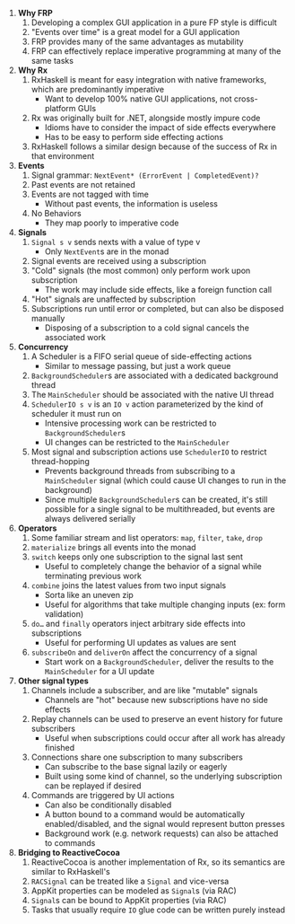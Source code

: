 1. **Why FRP**
    1. Developing a complex GUI application in a pure FP style is difficult
    1. "Events over time" is a great model for a GUI application
    1. FRP provides many of the same advantages as mutability
    1. FRP can effectively replace imperative programming at many of the same tasks
1. **Why Rx**
    1. RxHaskell is meant for easy integration with native frameworks, which are predominantly imperative
        - Want to develop 100% native GUI applications, not cross-platform GUIs
    1. Rx was originally built for .NET, alongside mostly impure code
        - Idioms have to consider the impact of side effects everywhere
        - Has to be easy to perform side effecting actions
    1. RxHaskell follows a similar design because of the success of Rx in that environment
1. **Events**
    1. Signal grammar: `NextEvent* (ErrorEvent | CompletedEvent)?`
    1. Past events are not retained
    1. Events are not tagged with time
        - Without past events, the information is useless
    1. No Behaviors
        - They map poorly to imperative code
1. **Signals**
    1. `Signal s v` sends nexts with a value of type v
        - Only `NextEvent`s are in the monad
    1. Signal events are received using a subscription
    1. "Cold" signals (the most common) only perform work upon subscription
        - The work may include side effects, like a foreign function call
    1. "Hot" signals are unaffected by subscription
    1. Subscriptions run until error or completed, but can also be disposed manually
        - Disposing of a subscription to a cold signal cancels the associated work
1. **Concurrency**
    1. A Scheduler is a FIFO serial queue of side-effecting actions
        - Similar to message passing, but just a work queue
    1. `BackgroundScheduler`s are associated with a dedicated background thread
    1. The `MainScheduler` should be associated with the native UI thread
    1. `SchedulerIO s v` is an `IO v` action parameterized by the kind of scheduler it must run on
        - Intensive processing work can be restricted to `BackgroundScheduler`s
        - UI changes can be restricted to the `MainScheduler`
    1. Most signal and subscription actions use `SchedulerIO` to restrict thread-hopping
        - Prevents background threads from subscribing to a `MainScheduler` signal (which could cause UI changes to run in the background)
        - Since multiple `BackgroundScheduler`s can be created, it's still possible for a single signal to be multithreaded, but events are always delivered serially
1. **Operators**
    1. Some familiar stream and list operators: `map`, `filter`, `take`, `drop`
    1. `materialize` brings all events into the monad
    1. `switch` keeps only one subscription to the signal last sent
        - Useful to completely change the behavior of a signal while terminating previous work
    1. `combine` joins the latest values from two input signals
        - Sorta like an uneven zip
        - Useful for algorithms that take multiple changing inputs (ex: form validation)
    1. `do…` and `finally` operators inject arbitrary side effects into subscriptions
        - Useful for performing UI updates as values are sent
    1. `subscribeOn` and `deliverOn` affect the concurrency of a signal
        - Start work on a `BackgroundScheduler`, deliver the results to the `MainScheduler` for a UI update
1. **Other signal types**
    1. Channels include a subscriber, and are like "mutable" signals
        - Channels are "hot" because new subscriptions have no side effects
    1. Replay channels can be used to preserve an event history for future subscribers
        - Useful when subscriptions could occur after all work has already finished
    1. Connections share one subscription to many subscribers
        - Can subscribe to the base signal lazily or eagerly
        - Built using some kind of channel, so the underlying subscription can be replayed if desired
    1. Commands are triggered by UI actions
        - Can also be conditionally disabled
        - A button bound to a command would be automatically enabled/disabled, and the signal would represent button presses
        - Background work (e.g. network requests) can also be attached to commands
1. **Bridging to ReactiveCocoa**
    1. ReactiveCocoa is another implementation of Rx, so its semantics are similar to RxHaskell's
    1. `RACSignal` can be treated like a `Signal` and vice-versa
    1. AppKit properties can be modeled as `Signal`s (via RAC)
    1. `Signal`s can be bound to AppKit properties (via RAC)
    1. Tasks that usually require `IO` glue code can be written purely instead
